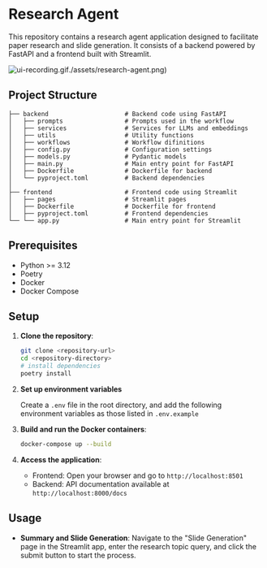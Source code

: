 # Research Agent

This repository contains a research agent application designed to
facilitate paper research and slide generation. It consists of a
backend powered by FastAPI and a frontend built with Streamlit.

![ui-recording.gif](docs/assets/ui-recording.gif)./assets/research-agent.png)

## Project Structure

```
├── backend                     # Backend code using FastAPI
│   ├── prompts                 # Prompts used in the workflow 
│   ├── services                # Services for LLMs and embeddings
│   ├── utils                   # Utility functions
│   ├── workflows               # Workflow difinitions
│   ├── config.py               # Configuration settings
│   ├── models.py               # Pydantic models
│   ├── main.py                 # Main entry point for FastAPI
│   ├── Dockerfile              # Dockerfile for backend
│   └── pyproject.toml          # Backend dependencies
│  
├── frontend                    # Frontend code using Streamlit
│   ├── pages                   # Streamlit pages
│   ├── Dockerfile              # Dockerfile for frontend
│   ├── pyproject.toml          # Frontend dependencies
└── └── app.py                  # Main entry point for Streamlit
```


## Prerequisites

- Python >= 3.12
- Poetry
- Docker
- Docker Compose


## Setup

1. **Clone the repository**:
   ```bash
   git clone <repository-url>
   cd <repository-directory>
   # install dependencies
   poetry install
   ```

2. **Set up environment variables**
    
    Create a `.env` file in the root directory,
    and add the following environment variables as those listed in `.env.example`


3. **Build and run the Docker containers**:
   ```bash
   docker-compose up --build
   ```

4. **Access the application**:
   - Frontend: Open your browser and go to `http://localhost:8501`
   - Backend: API documentation available at `http://localhost:8000/docs`
## Usage

- **Summary and Slide Generation**: Navigate to the "Slide Generation" page in the Streamlit app, enter 
the research topic query, and click the submit button to start the process.


